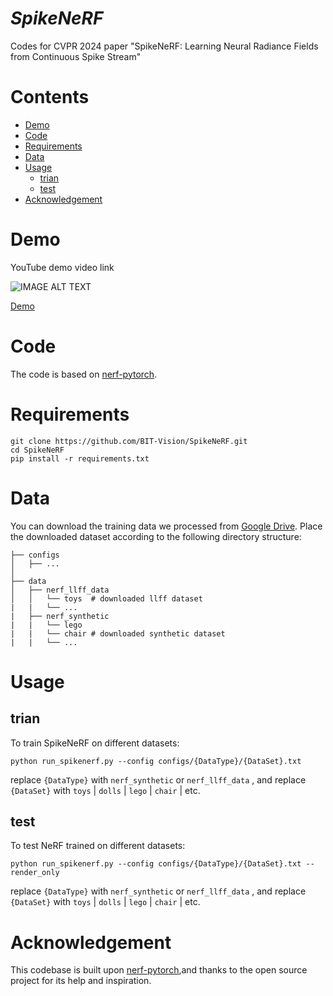 # ***SpikeNeRF***
Codes for CVPR 2024 paper "SpikeNeRF: Learning Neural Radiance Fields from Continuous Spike Stream"


# Contents
- [Demo](#Demo)
- [Code](#Code)
- [Requirements](#Requirements)
- [Data](#Data)
- [Usage](#Usage)
  - [trian](#train)
  - [test](#test)
- [Acknowledgement](#Acknowledgement)


# Demo
YouTube demo video link

![IMAGE ALT TEXT](http://img.youtube.com/vi/YwQRJuwtddc/0.jpg)

[Demo](https://www.youtube.com/watch?v=YwQRJuwtddc "SpikeNeRF")


# Code
The code is based on [nerf-pytorch](https://github.com/yenchenlin/nerf-pytorch).


# Requirements

```
git clone https://github.com/BIT-Vision/SpikeNeRF.git
cd SpikeNeRF
pip install -r requirements.txt
```


# Data
You can download the training data we processed from [Google Drive](https://drive.google.com/drive/my-drive).
Place the downloaded dataset according to the following directory structure:
```
├── configs                                                                                                       
│   ├── ...                                                                                     
│                                                                                               
├── data                                                                                                                                                                                                       
│   ├── nerf_llff_data                                                                                                                                                                                                                              
│   │   └── toys  # downloaded llff dataset                                                                                  
|   |   └── ...
|   ├── nerf_synthetic
|   |   └── lego
|   |   └── chair # downloaded synthetic dataset
|   |   └── ...
```


# Usage

## trian
To train SpikeNeRF on different datasets:
```
python run_spikenerf.py --config configs/{DataType}/{DataSet}.txt
```
replace ```{DataType}``` with ```nerf_synthetic``` or ```nerf_llff_data``` , and replace ```{DataSet}``` with ```toys``` | ```dolls``` | ```lego``` | ```chair``` | etc.

## test
To test NeRF trained on different datasets:
```
python run_spikenerf.py --config configs/{DataType}/{DataSet}.txt --render_only
```
replace ```{DataType}``` with ```nerf_synthetic``` or ```nerf_llff_data``` , and replace ```{DataSet}``` with ```toys``` | ```dolls``` | ```lego``` | ```chair``` | etc.


# Acknowledgement
This codebase is built upon [nerf-pytorch](https://github.com/yenchenlin/nerf-pytorch),and thanks to the open source project for its help and inspiration.
